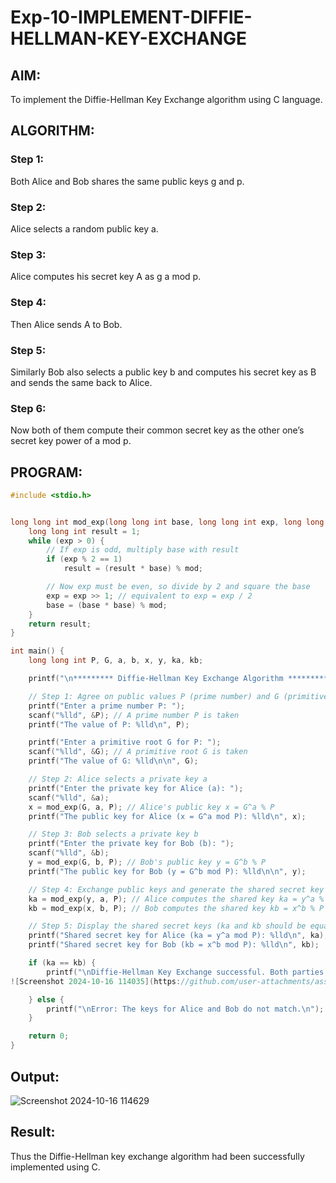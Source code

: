 # Exp-10-IMPLEMENT-DIFFIE-HELLMAN-KEY-EXCHANGE
## AIM:

To implement the Diffie-Hellman Key Exchange algorithm using C language.
## ALGORITHM:
### Step 1:

Both Alice and Bob shares the same public keys g and p.
### Step 2:

Alice selects a random public key a.
### Step 3:

Alice computes his secret key A as g a mod p.
### Step 4:

Then Alice sends A to Bob.
### Step 5:

Similarly Bob also selects a public key b and computes his secret key as B and sends the same back to Alice.
### Step 6:

Now both of them compute their common secret key as the other one’s secret key power of a mod p.
## PROGRAM:
```C
#include <stdio.h>


long long int mod_exp(long long int base, long long int exp, long long int mod) {
    long long int result = 1;
    while (exp > 0) {
        // If exp is odd, multiply base with result
        if (exp % 2 == 1)
            result = (result * base) % mod;

        // Now exp must be even, so divide by 2 and square the base
        exp = exp >> 1; // equivalent to exp = exp / 2
        base = (base * base) % mod;
    }
    return result;
}

int main() {
    long long int P, G, a, b, x, y, ka, kb;

    printf("\n********* Diffie-Hellman Key Exchange Algorithm **********\n\n");

    // Step 1: Agree on public values P (prime number) and G (primitive root)
    printf("Enter a prime number P: ");
    scanf("%lld", &P); // A prime number P is taken
    printf("The value of P: %lld\n", P);

    printf("Enter a primitive root G for P: ");
    scanf("%lld", &G); // A primitive root G is taken
    printf("The value of G: %lld\n\n", G);

    // Step 2: Alice selects a private key a
    printf("Enter the private key for Alice (a): ");
    scanf("%lld", &a);
    x = mod_exp(G, a, P); // Alice's public key x = G^a % P
    printf("The public key for Alice (x = G^a mod P): %lld\n", x);

    // Step 3: Bob selects a private key b
    printf("Enter the private key for Bob (b): ");
    scanf("%lld", &b);
    y = mod_exp(G, b, P); // Bob's public key y = G^b % P
    printf("The public key for Bob (y = G^b mod P): %lld\n\n", y);

    // Step 4: Exchange public keys and generate the shared secret key
    ka = mod_exp(y, a, P); // Alice computes the shared key ka = y^a % P
    kb = mod_exp(x, b, P); // Bob computes the shared key kb = x^b % P

    // Step 5: Display the shared secret keys (ka and kb should be equal)
    printf("Shared secret key for Alice (ka = y^a mod P): %lld\n", ka);
    printf("Shared secret key for Bob (kb = x^b mod P): %lld\n", kb);

    if (ka == kb) {
        printf("\nDiffie-Hellman Key Exchange successful. Both parties share the same key.\n");![Uploading Screenshot 2024-10-09 161143.png…]()
![Screenshot 2024-10-16 114035](https://github.com/user-attachments/assets/b40600e9-3c52-4e32-8c63-300efc41ce54)

    } else {
        printf("\nError: The keys for Alice and Bob do not match.\n");
    }

    return 0;
}
```
## Output:
![Screenshot 2024-10-16 114629](https://github.com/user-attachments/assets/b32cc01b-71e6-453b-92dc-f6fc1b6a4d41)


## Result:
Thus the Diffie-Hellman key exchange algorithm had been successfully implemented using C.
